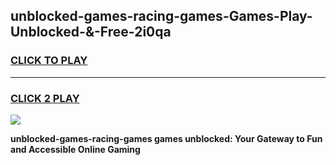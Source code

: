 
## unblocked-games-racing-games-Games-Play-Unblocked-&-Free-2i0qa
<h3>
<a href="https://premium76.site?title=unblocked-games-racing-games&ref=24A">CLICK TO PLAY</a></h3>
<hr>

<h3>
<a href="https://premium76.site?title=unblocked-games-racing-games&ref=24A">CLICK 2 PLAY</a>
  
</h3>

<a href="https://premium76.site?title=unblocked-games-racing-games&ref=24A"><img src="https://clearcache.store/games.png"></a>


**unblocked-games-racing-games games unblocked: Your Gateway to Fun and Accessible Online Gaming**
